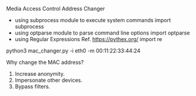 Media Access Control Address Changer

- using subprocess module to execute system commands
  import subprocess
- using optparse module to parse command line options
  import optparse
- using Regular Expressions Ref. https://pythex.org/
  import re

python3 mac_changer.py -i eth0 -m 00:11:22:33:44:24

Why change the MAC address?
1. Increase anonymity.
2. Impersonate other devices.
3. Bypass filters.
